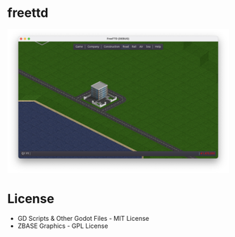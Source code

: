 # freettd

![alt text](docs/game.png "Title")

# License
* GD Scripts & Other Godot Files - MIT License
* ZBASE Graphics - GPL License
